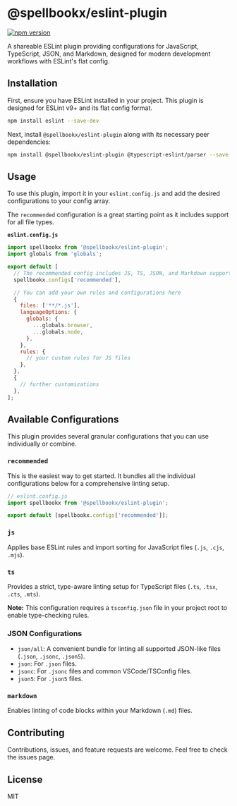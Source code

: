 # @spellbookx/eslint-plugin

[![npm version](https://badge.fury.io/js/%40spellbookx%2Feslint-plugin.svg)](https://badge.fury.io/js/%40spellbookx%2Feslint-plugin)

A shareable ESLint plugin providing configurations for JavaScript, TypeScript, JSON, and Markdown, designed for modern development workflows with ESLint's flat config.

## Installation

First, ensure you have ESLint installed in your project. This plugin is designed for ESLint v9+ and its flat config format.

```bash
npm install eslint --save-dev
```

Next, install `@spellbookx/eslint-plugin` along with its necessary peer dependencies:

```bash
npm install @spellbookx/eslint-plugin @typescript-eslint/parser --save-dev
```

## Usage

To use this plugin, import it in your `eslint.config.js` and add the desired configurations to your config array.

The `recommended` configuration is a great starting point as it includes support for all file types.

**`eslint.config.js`**

```javascript
import spellbookx from '@spellbookx/eslint-plugin';
import globals from 'globals';

export default [
  // The recommended config includes JS, TS, JSON, and Markdown support.
  spellbookx.configs['recommended'],

  // You can add your own rules and configurations here
  {
    files: ['**/*.js'],
    languageOptions: {
      globals: {
        ...globals.browser,
        ...globals.node,
      },
    },
    rules: {
      // your custom rules for JS files
    },
  },
  {
    // further customizations
  },
];
```

## Available Configurations

This plugin provides several granular configurations that you can use individually or combine.

### `recommended`

This is the easiest way to get started. It bundles all the individual configurations below for a comprehensive linting setup.

```js
// eslint.config.js
import spellbookx from '@spellbookx/eslint-plugin';

export default [spellbookx.configs['recommended']];
```

### `js`

Applies base ESLint rules and import sorting for JavaScript files (`.js`, `.cjs`, `.mjs`).

### `ts`

Provides a strict, type-aware linting setup for TypeScript files (`.ts`, `.tsx`, `.cts`, `.mts`).

**Note:** This configuration requires a `tsconfig.json` file in your project root to enable type-checking rules.

### JSON Configurations

- `json/all`: A convenient bundle for linting all supported JSON-like files (`.json`, `.jsonc`, `.json5`).
- `json`: For `.json` files.
- `jsonc`: For `.jsonc` files and common VSCode/TSConfig files.
- `json5`: For `.json5` files.

### `markdown`

Enables linting of code blocks within your Markdown (`.md`) files.

## Contributing

Contributions, issues, and feature requests are welcome. Feel free to check the issues page.

## License

MIT
